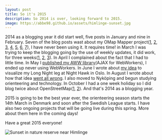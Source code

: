 ```yaml
---
layout: post
title: So it's 2015
description: So 2014 is over, looking forward to 2015.
image: https://abbe98.github.io/assets/himlinge-sunset.jpg
---
```

2014 as a blogging year it did start well, five posts in January and nine in February. Seven of the blog posts wast about my OMap Mapper project([1][1], [2][2], [3][3], [4][4], [5][5], [6][6], [7][7]), I have never been using it. It requires time! in March I was trying to keep the blogging going by the use of weekly updates, it did work, for three weeks([1][8], [2][9], [3][10]). In April I complained about the fact that I had to little time. In May I [published my AWW library][11](AJAX for WebWorkers), I ended up never using WebWorkers. In June I wrote about [my idea][12] to visualize my Long Night leg at Night Hawk in Oslo. In August I wrote about how that idea [went all wrong][13]. I also moved to Nyk&ouml;ping and begun studying orienteering and technology. In October I had a one week holiday so I did blog twice about OpenStreetMap([1][14], [2][15]). And that's 2014 as a blogging year.

2015 is going to be the best year ever, the orienteering season starts the 14th March in Denmark and soon after the Swedish League starts. I have also two ongoing projects that will be going live during this spring. More about them here in the coming days!

Have a great 2015 everyone!

![Sunset in nature reserve near Himlinge][16]

[1]: https://abbe98.github.io/blog/2014/02/13/omap-mapper-a-project-during-the-holidays/
[2]: https://abbe98.github.io/blog/2014/02/17/omap-mapper-day-one
[3]: https://abbe98.github.io/blog/2014/02/18/omap-mapper-day-two
[4]: https://abbe98.github.io/blog/2014/02/19/omap-mapper-day-three
[5]: https://abbe98.github.io/blog/2014/02/20/omap-mapper-day-four
[6]: https://abbe98.github.io/blog/2014/02/21/omap-mapper-day-five
[7]: https://abbe98.github.io/blog/2014/02/23/omap-mapper-day-7-and-done
[8]: https://abbe98.github.io/blog/2014/02/28/weekly-update-1
[9]: https://abbe98.github.io/blog/2014/03/07/weekly-update-2
[10]: https://abbe98.github.io/blog/2014/03/15/weekly-update-3
[11]: https://abbe98.github.io/blog/2014/05/07/the-aww-library/
[12]: https://abbe98.github.io/blog/2014/06/23/norway-open-data-and-night-hawk/
[13]: https://abbe98.github.io/blog/2014/08/16/night-hawk-recap
[14]: https://abbe98.github.io/blog/2014/10/23/needed-holiday
[15]: https://abbe98.github.io/blog/2014/10/26/nykoping-osm-status-completed
[16]: https://abbe98.github.io/assets/himlinge-sunset.jpg